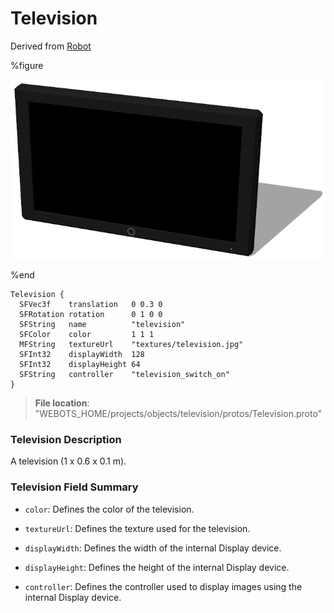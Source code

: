 # Television

Derived from [Robot](../reference/robot.md)

%figure

![Television](images/objects/television/Television/model.png)

%end

```
Television {
  SFVec3f    translation   0 0.3 0
  SFRotation rotation      0 1 0 0
  SFString   name          "television"
  SFColor    color         1 1 1                      
  MFString   textureUrl    "textures/television.jpg"  
  SFInt32    displayWidth  128                        
  SFInt32    displayHeight 64                         
  SFString   controller    "television_switch_on"     
}
```

> **File location**: "WEBOTS\_HOME/projects/objects/television/protos/Television.proto"

### Television Description

A television (1 x 0.6 x 0.1 m).

### Television Field Summary

- `color`: Defines the color of the television.

- `textureUrl`: Defines the texture used for the television.

- `displayWidth`: Defines the width of the internal Display device.

- `displayHeight`: Defines the height of the internal Display device.

- `controller`: Defines the controller used to display images using the internal Display device.

